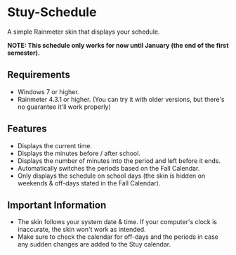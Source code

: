 # Stuy-Schedule
A simple Rainmeter skin that displays your schedule.  

**NOTE: This schedule only works for now until January (the end of the first semester).**

## Requirements
- Windows 7 or higher.
- Rainmeter 4.3.1 or higher. (You can try it with older versions, but there's no guarantee it'll work properly)

## Features
- Displays the current time.
- Displays the minutes before / after school.
- Displays the number of minutes into the period and left before it ends. 
- Automatically switches the periods based on the Fall Calendar.
- Only displays the schedule on school days (the skin is hidden on weekends & off-days stated in the Fall Calendar).

## Important Information
- The skin follows your system date & time. If your computer's clock is inaccurate, the skin won't work as intended. 
- Make sure to check the calendar for off-days and the periods in case any sudden changes are added to the Stuy calendar. 
